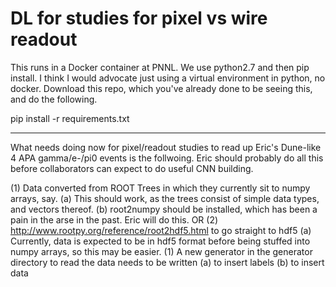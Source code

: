 # DL for studies for pixel vs wire readout

This runs in a Docker container at PNNL. We use python2.7 and then pip install.
I think I would advocate just using a virtual environment in python, no docker.
Download this repo, which you've already done to be seeing this, and do the following.

pip install -r requirements.txt


************************************************************************************************************************

What needs doing now for pixel/readout studies to read up Eric's Dune-like 4 APA gamma/e-/pi0 events is the follwoing.
Eric should probably do all this before collaborators can expect to do useful CNN building.

(1) Data converted from ROOT Trees in which they currently sit to numpy arrays, say.
    (a) This should work, as the trees consist of simple data types, and vectors thereof.
    (b) root2numpy should be installed, which has been a pain in the arse in the past. Eric will do this.
    OR
(2)  http://www.rootpy.org/reference/root2hdf5.html to go straight to hdf5
     (a) Currently, data is expected to be in hdf5 format before being stuffed into numpy arrays, so this may be easier.
(1) A new generator in the generator directory to read the data needs to be written
    (a) to insert labels
    (b) to insert data